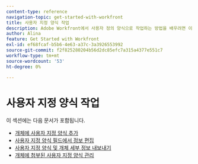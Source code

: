 ```yaml
---
content-type: reference
navigation-topic: get-started-with-workfront
title: 사용자 지정 양식 작업
description: Adobe Workfront에서 사용자 정의 양식으로 작업하는 방법을 배우려면 이 문서를 검토하십시오.
author: Alina
feature: Get Started with Workfront
exl-id: ef68fcaf-b5b6-4e63-a37c-3a3926553992
source-git-commit: f2f825280204b56d2dc85efc7a315a4377e551c7
workflow-type: tm+mt
source-wordcount: '53'
ht-degree: 0%

---
```


# 사용자 지정 양식 작업

이 섹션에는 다음 문서가 포함됩니다.

* [개체에 사용자 지정 양식 추가](../../workfront-basics/work-with-custom-forms/add-a-custom-form-to-an-object.md)
* [사용자 지정 양식 필드에서 정보 편집](../../workfront-basics/work-with-custom-forms/edit-custom-forms.md)
* [사용자 지정 양식 및 개체 세부 정보 내보내기](../../workfront-basics/work-with-custom-forms/export-custom-forms-details.md)
* [개체에 첨부된 사용자 지정 양식 관리](../../workfront-basics/work-with-custom-forms/manage-custom-forms-attached-to-objects.md)
